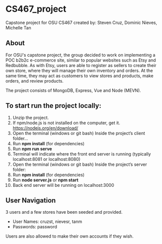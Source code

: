 # CS467_project
Capstone project for OSU CS467 created by: Steven Cruz, Dominic Nieves, Michelle Tan

## About
For OSU's capstone project, the group decided to work on implementing a POC b2b2c e-commerce site, similar to popular websites such as 
Etsy and Redbubble. As with Etsy, users are able to register as sellers to create their own store, where they will manage their own 
inventory and orders. At the same time, they may act as customers to view stores and products, make orders, and review products. 

The project consists of MongoDB, Express, Vue and Node (MEVN).



## To start run the project locally:

1. Unzip the project.
2. If npm/node.js is not installed on the computer, get it.
    https://nodejs.org/en/download/
3. Open the terminal (windows or git bash) Inside the project’s client folder...
4. Run **npm install** (for dependencies)
5. Run **npm run serve**
6. Terminal will indicate where the front end server is running (typically localhost:8081 or localhost:8080)
7. Open the terminal (windows or git bash) Inside the project’s server folder:
8. Run **npm install** (for dependencies)
9. Run **node server.js** or **npm start**
10. Back end server will be running on localhost:3000

## User Navigation
3 users and a few stores have been seeded and provided.

 * User Names: cruzst, nievesr, tanm
 * Passwords: password

Users are also allowed to make their own accounts if they wish.
